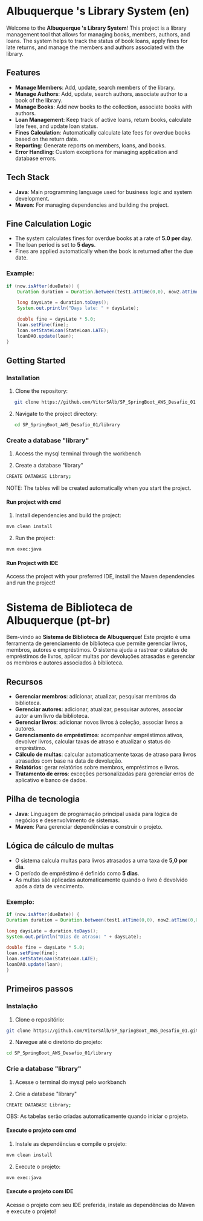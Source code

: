 # Albuquerque 's Library System (en)

Welcome to the **Albuquerque 's Library System**! This project is a library management tool that allows for managing books, members, authors, and loans. The system helps to track the status of book loans, apply fines for late returns, and manage the members and authors associated with the library.

## Features

- **Manage Members**: Add, update, search members of the library.
- **Manage Authors**: Add, update, search authors, associate author to a book of the library.
- **Manage Books**: Add new books to the collection, associate books with authors.
- **Loan Management**: Keep track of active loans, return books, calculate late fees, and update loan status.
- **Fines Calculation**: Automatically calculate late fees for overdue books based on the return date.
- **Reporting**: Generate reports on members, loans, and books.
- **Error Handling**: Custom exceptions for managing application and database errors.

## Tech Stack

- **Java**: Main programming language used for business logic and system development.
- **Maven**: For managing dependencies and building the project.

## Fine Calculation Logic

- The system calculates fines for overdue books at a rate of **5.0 per day**.
- The loan period is set to **5 days**.
- Fines are applied automatically when the book is returned after the due date.

### Example:
```java
if (now.isAfter(dueDate)) {
    Duration duration = Duration.between(test1.atTime(0,0), now2.atTime(0,0));

    long daysLate = duration.toDays();
    System.out.println("Days late: " + daysLate);

    double fine = daysLate * 5.0;
    loan.setFine(fine);
    loan.setStateLoan(StateLoan.LATE);
    loanDAO.update(loan);
}
```

## Getting Started

### Installation

1. Clone the repository:
```bash
   git clone https://github.com/VitorSAlb/SP_SpringBoot_AWS_Desafio_01.git
```
2. Navigate to the project directory:
```bash
   cd SP_SpringBoot_AWS_Desafio_01/library
```

### Create a database "library" 
   
1. Access the mysql terminal through the workbench 

2. Create a database "library" 
```bash
CREATE DATABASE Library;
```

NOTE: The tables will be created automatically when you start the project.

#### Run project with cmd

1. Install dependencies and build the project:
```bash
mvn clean install
```

2. Run the project:
```bash
mvn exec:java
```

#### Run Project with IDE

Access the project with your preferred IDE, install the Maven dependencies and run the project!

# Sistema de Biblioteca de Albuquerque (pt-br)

Bem-vindo ao **Sistema de Biblioteca de Albuquerque**! Este projeto é uma ferramenta de gerenciamento de biblioteca que permite gerenciar livros, membros, autores e empréstimos. O sistema ajuda a rastrear o status de empréstimos de livros, aplicar multas por devoluções atrasadas e gerenciar os membros e autores associados à biblioteca.

## Recursos

- **Gerenciar membros**: adicionar, atualizar, pesquisar membros da biblioteca.
- **Gerenciar autores**: adicionar, atualizar, pesquisar autores, associar autor a um livro da biblioteca.
- **Gerenciar livros**: adicionar novos livros à coleção, associar livros a autores.
- **Gerenciamento de empréstimos**: acompanhar empréstimos ativos, devolver livros, calcular taxas de atraso e atualizar o status do empréstimo.
- **Cálculo de multas**: calcular automaticamente taxas de atraso para livros atrasados ​​com base na data de devolução.
- **Relatórios**: gerar relatórios sobre membros, empréstimos e livros.
- **Tratamento de erros**: exceções personalizadas para gerenciar erros de aplicativo e banco de dados.

## Pilha de tecnologia

- **Java**: Linguagem de programação principal usada para lógica de negócios e desenvolvimento de sistemas.
- **Maven**: Para gerenciar dependências e construir o projeto.

## Lógica de cálculo de multas

- O sistema calcula multas para livros atrasados ​​a uma taxa de **5,0 por dia**.
- O período de empréstimo é definido como **5 dias**.
- As multas são aplicadas automaticamente quando o livro é devolvido após a data de vencimento.

### Exemplo:
```java
if (now.isAfter(dueDate)) {
Duration duration = Duration.between(test1.atTime(0,0), now2.atTime(0,0));

long daysLate = duration.toDays();
System.out.println("Dias de atraso: " + daysLate);

double fine = daysLate * 5.0;
loan.setFine(fine);
loan.setStateLoan(StateLoan.LATE);
loanDAO.update(loan);
}
```

## Primeiros passos

### Instalação

1. Clone o repositório:
```bash
git clone https://github.com/VitorSAlb/SP_SpringBoot_AWS_Desafio_01.git
```
2. Navegue até o diretório do projeto:
```bash
cd SP_SpringBoot_AWS_Desafio_01/library
```
### Crie a database "library"

1. Acesse o terminal do mysql pelo workbanch

2. Crie a database "library"
```bash
CREATE DATABASE Library;
```

OBS: As tabelas serão criadas automaticamente quando iniciar o projeto.

#### Execute o projeto com cmd

1. Instale as dependências e compile o projeto:
```bash
mvn clean install
```

2. Execute o projeto:
```bash
mvn exec:java
```

#### Execute o projeto com IDE

Acesse o projeto com seu IDE preferida, instale as dependências do Maven e execute o projeto!